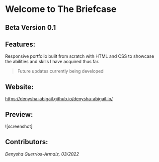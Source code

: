 # Welcome to The Briefcase

## Beta Version 0.1

## Features:

Responsive portfolio built from scratch with HTML and CSS to showcase the abilities and skills I have acquired thus far.

> Future updates currently being developed

## Website:
https://denysha-abigail.github.io/denysha-abigail.io/

## Preview:
![screenshot]

## Contributors:
*Denysha Guerrios-Armaiz, 03/2022*